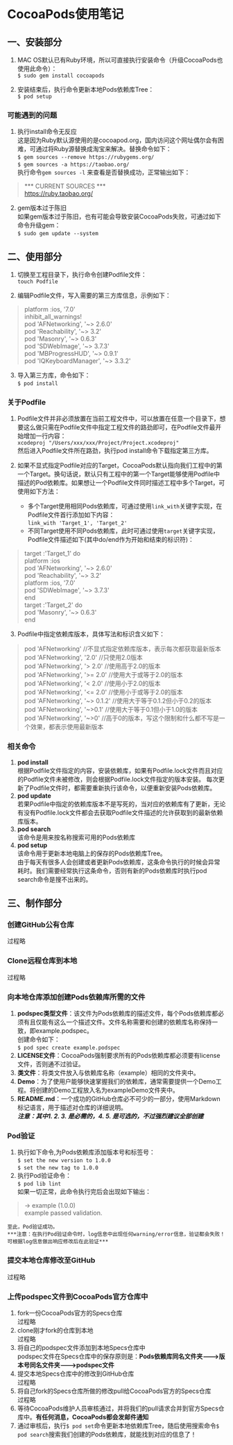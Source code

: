 # CocoaPods使用笔记

## 一、安装部分

1. MAC OS默认已有Ruby环境，所以可直接执行安装命令（升级CocoaPods也使用此命令）：  
` $ sudo gem install cocoapods `

2. 安装结束后，执行命令更新本地Pods依赖库Tree：  
` $ pod setup `

### 可能遇到的问题
1. 执行install命令无反应  
这是因为Ruby默认源使用的是cocoapod.org，国内访问这个网址偶尔会有困难，可通过将Ruby源替换成淘宝来解决。替换命令如下：  
` $ gem sources --remove https://rubygems.org/ `  
` $ gem sources -a https://taobao.org/ `  
执行命令` gem sources -l ` 来查看是否替换成功，正常输出如下：  
>	\*\*\* CURRENT SOURCES \*\*\*  
	https://ruby.taobao.org/  
	
2. gem版本过于陈旧  
如果gem版本过于陈旧，也有可能会导致安装CocoaPods失败，可通过如下命令升级gem：  
` $ sudo gem update --system `  

## 二、使用部分
1. 切换至工程目录下，执行命令创建Podfile文件：  
` touch Podfile `  

2. 编辑Podfile文件，写入需要的第三方库信息，示例如下：  
>	platform :ios, '7.0'  
	inhibit_all_warnings!  
	pod 'AFNetworking', '~> 2.6.0'  
	pod 'Reachability', '~> 3.2'  
	pod 'Masonry', '~> 0.6.3'  
	pod 'SDWebImage', '~> 3.7.3'  
	pod 'MBProgressHUD', '~> 0.9.1'  
	pod 'IQKeyboardManager', '~> 3.3.2'  

3. 导入第三方库，命令如下：  
` $ pod install `  

### 关于Podfile
1. Podfile文件并非必须放置在当前工程文件中，可以放置在任意一个目录下，想要这么做只需在Podfile文件中指定工程文件的路劲即可，在Podfile文件最开始增加一行内容：  
` xcodeproj "/Users/xxx/xxx/Project/Project.xcodeproj" `  
然后进入Podfile文件所在路劲，执行pod install命令下载指定第三方库。  

2. 如果不显式指定Podfile对应的Target，CocoaPods默认指向我们工程中的第一个Target。换句话说，默认只有工程中的第一个Target能够使用Podfile中描述的Pod依赖库。如果想让一个Podfile文件同时描述工程中多个Target，可使用如下方法：  
   * 多个Target使用相同Pods依赖库，可通过使用` link_with `关键字实现，在Podfile文件首行添加如下内容：  
   ` link_with 'Target_1', 'Target_2' `  
   * 不同Target使用不同Pods依赖库，此时可通过使用` target `关键字实现，Podfile文件描述如下(其中do/end作为开始和结束的标识符)：     
>	target :'Target_1' do  
	platform :ios  
	pod 'AFNetworking', '~> 2.6.0'  
	pod 'Reachability', '~> 3.2'  
	platform :ios, '7.0'  
	pod 'SDWebImage', '~> 3.7.3'  
	end  
	target :'Target_2' do  
	pod 'Masonry', '~> 0.6.3'  
	end  

3. Podfile中指定依赖库版本，具体写法和标识含义如下：  
>	pod 'AFNetworking'	//不显式指定依赖库版本，表示每次都获取最新版本  
	pod 'AFNetworking', '2.0'	//只使用2.0版本  
	pod 'AFNetworking', '> 2.0'	//使用高于2.0的版本  
	pod 'AFNetworking', '>= 2.0'	//使用大于或等于2.0的版本  
	pod 'AFNetworking', '< 2.0'	//使用小于2.0的版本  
	pod 'AFNetworking', '<= 2.0'	//使用小于或等于2.0的版本  
	pod 'AFNetworking', '~> 0.1.2'	//使用大于等于0.1.2但小于0.2的版本  
	pod 'AFNetworking', '~>0.1'	//使用大于等于0.1但小于1.0的版本  
	pod 'AFNetworking', '~>0'	//高于0的版本，写这个限制和什么都不写是一个效果，都表示使用最新版本  
	
### 相关命令
1. **pod install**  
根据Podfile文件指定的内容，安装依赖库，如果有Podfile.lock文件而且对应的Podfile文件未被修改，则会根据Podfile.lock文件指定的版本安装。 
每次更新了Podfile文件时，都需要重新执行该命令，以便重新安装Pods依赖库。   
2. **pod update**  
若果Podfile中指定的依赖库版本不是写死的，当对应的依赖库有了更新，无论有没有Podfile.lock文件都会去获取Podfile文件描述的允许获取到的最新依赖库版本。  
3. **pod search**  
该命令是用来按名称搜索可用的Pods依赖库  
4. **pod setup**  
该命令用于更新本地电脑上的保存的Pods依赖库Tree。  
由于每天有很多人会创建或者更新Pods依赖库，这条命令执行的时候会异常耗时。我们需要经常执行这条命令，否则有新的Pods依赖库时执行pod search命令是搜不出来的。   

## 三、制作部分
### 创建GitHub公有仓库  
过程略  

### Clone远程仓库到本地
过程略  

### 向本地仓库添加创建Pods依赖库所需的文件  
1. **podspec类型文件**：该文件为Pods依赖库的描述文件，每个Pods依赖库都必须有且仅能有这么一个描述文件。文件名称需要和创建的依赖库名称保持一致，即example.podspec。  
创建命令如下：  
` $ pod spec create example.podspec `  
2. **LICENSE文件**：CocoaPods强制要求所有的Pods依赖库都必须要有license文件，否则通不过验证。  
3. **类文件**：将类文件放入与依赖库名称（example）相同的文件夹中。  
4. **Demo**：为了使用户能够快速掌握我们的依赖库，通常需要提供一个Demo工程。将创建的Demo工程放入名为exampleDemo文件夹中。  
5. **README.md**：一个成功的GitHub仓库必不可少的一部分，使用Markdown标记语言，用于描述对仓库的详细说明。  
***注意：其中1. 2. 3. 是必需的，4. 5. 是可选的，不过强烈建议全部创建***  

### Pod验证
1. 执行如下命令,为Pods依赖库添加版本号和标签号：  
` $ set the new version to 1.0.0 `  
` $ set the new tag to 1.0.0 `  
2. 执行Pod验证命令：  
` $ pod lib lint `  
如果一切正常，此命令执行完后会出现如下输出：  
>	-> example (1.0.0)  
	example passed validation.  
	
	至此，Pod验证成功。
	***注意：在执行Pod验证命令时，log信息中出现任何warning/error信息，验证都会失败！可根据log信息做出响应修改后在此验证***  

### 提交本地仓库修改至GitHub
过程略  

### 上传podspec文件到CocoaPods官方仓库中
1. fork一份CocoaPods官方的Specs仓库  
过程略  
2. clone刚才fork的仓库到本地  
过程略  
3. 将自己的podspec文件添加到本地Specs仓库中  
podspec文件在Specs仓库中的保存原则是：**Pods依赖库同名文件夹--->版本号同名文件夹--->podspec文件**  
4. 提交本地Specs仓库中的修改到GitHub仓库  
过程略  
5. 将自己fork的Specs仓库所做的修改pull给CocoaPods官方的Specs仓库  
过程略  
6. 等待CocoaPods维护人员审核通过，并将我们的pull请求合并到官方Specs仓库中。**有任何消息，CocoaPods都会发邮件通知**  
7. 通过审核后，执行` $ pod set `命令更新本地依赖库Tree，随后使用搜索命令` $ pod search `搜索我们创建的Pods依赖库，就能找到对应的信息了！  










